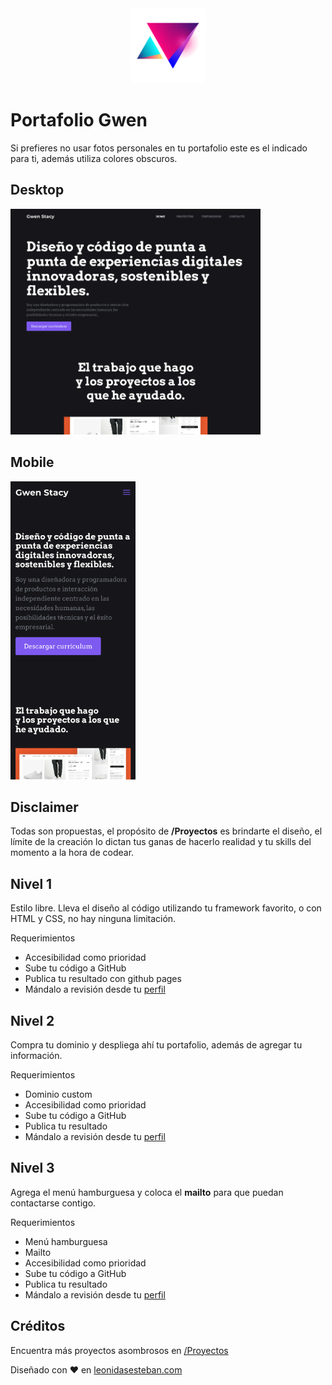 <div align="center">
<a href="https://leonidasesteban.com/proyectos">
  <img width="120px"  src="https://raw.githubusercontent.com/no-te-rindas/logo/main/Logo/LeonidasEsteban-destello-envolvente-cuadrada.png" />
</a>
</div>

# Portafolio Gwen

Si prefieres no usar fotos personales en tu portafolio este es el indicado para ti, además utiliza colores obscuros.

## Desktop

<img width="400px"  src="https://github.com/no-te-rindas/imagenes/blob/main/Readmes/portafolio-gwen/gwen-desktop.png?raw=true" />

## Mobile

<img width="200px" src="https://github.com/no-te-rindas/imagenes/blob/main/Readmes/portafolio-gwen/gwen-mobile.png?raw=true" />

## Disclaimer

Todas son propuestas, el propósito de **/Proyectos** es brindarte el diseño, el límite de la creación lo dictan tus ganas de hacerlo realidad y tu skills del momento a la hora de codear.

## Nivel 1

Estilo libre. Lleva el diseño al código utilizando tu framework favorito, o con HTML y CSS, no hay ninguna limitación.

Requerimientos

- Accesibilidad como prioridad
- Sube tu código a GitHub
- Publica tu resultado con github pages
- Mándalo a revisión desde tu [perfil](https://leonidasesteban.com/estudiante)

## Nivel 2

Compra tu dominio y despliega ahí tu portafolio, además de agregar tu información.

Requerimientos

- Dominio custom
- Accesibilidad como prioridad
- Sube tu código a GitHub
- Publica tu resultado
- Mándalo a revisión desde tu [perfil](https://leonidasesteban.com/estudiante)

## Nivel 3

Agrega el menú hamburguesa y coloca el **mailto** para que puedan contactarse contigo.

Requerimientos

- Menú hamburguesa
- Mailto
- Accesibilidad como prioridad
- Sube tu código a GitHub
- Publica tu resultado
- Mándalo a revisión desde tu [perfil](https://leonidasesteban.com/estudiante)

## Créditos

Encuentra más proyectos asombrosos en [/Proyectos](https://leonidasesteban.com/proyectos)

Diseñado con ♥️ en [leonidasesteban.com](https://leonidasesteban.com)
